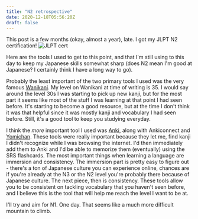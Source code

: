 ```yaml
---
title: "N2 retrospective"
date: 2020-12-18T05:56:20Z
draft: false
---
```


This post is a few months (okay, almost a year), late. I got my JLPT N2 certification!
![JLPT cert](/img/jlptn2cert.jpg)

Here are the tools I used to get to this point, and that I'm still using to this day to keep my Japanese skills somewhat sharp (does N2 mean I'm good at Japanese? I certainly think I have a long way to go).

Probably the least important of the two primary tools I used was the very famous [Wanikani](https://www.wanikani.com/).
My level on Wanikani at time of writing is 35. I would say around the level 30s I was starting to pick up new kanji, but for the most part it seems like most of the stuff I was learning at that point I had seen before. It's starting to become a good resource, but at the time I don't think it was that helpful since it was mostly kanji and vocabulary I had seen before. Still, it's a good tool to keep you studying everyday.

I think the _more_ important tool I used was [Anki](https://apps.ankiweb.net/), along with Ankiconnect and [Yomichan](https://foosoft.net/projects/yomichan/). These tools were really important because they let me, find kanji I didn't recognize while I was browsing the internet. I'd then immediately add them to Anki and I'd be able to memorize them (eventually) using the SRS flashcards. The most important things when learning a language are immersion and consistency. The immersion part is pretty easy to figure out - there's a ton of Japanese culture you can experience online, chances are if you're already at the N3 or the N2 level you're probably there because of Japanese culture. The next piece, then is consistency. These tools allow you to be consistent on tackling vocabulary that you haven't seen before, and I believe this is the tool that will help me reach the level I want to be at.

I'll try and aim for N1. One day. That seems like a much more difficult mountain to climb.
